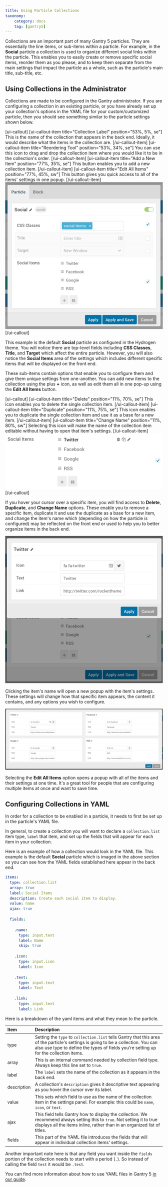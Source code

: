 ```yaml
---
title: Using Particle Collections
taxonomy:
    category: docs
    tag: [gantry5]
---
```


Collections are an important part of many Gantry 5 particles. They are essentially the line items, or sub-items within a particle. For example, in the **Social** particle a collection is used to organize different social links within the particle. This enables you to easily create or remove specific social items, reorder them as you please, and to keep them separate from the main settings that impact the particle as a whole, such as the particle's main title, sub-title, etc.

## Using Collections in the Administrator

Collections are made to be configured in the Gantry administrator. If you are configuring a collection in an existing particle, or you have already set up your collection's options in the YAML file for your custom/customized particle, then you should see something similar to the particle settings shown below.

[ui-callout]
[ui-callout-item title="Collection Label" position="53%, 5%, se"]
This is the name of the collection that appears in the back end. Ideally, it would describe what the items in the collection are.
[/ui-callout-item]
[ui-callout-item title="Reordering Tool" position="53%, 34%, se"]
You can use this icon to drag and drop the collection item where you would like it to be in the collection's order.
[/ui-callout-item]
[ui-callout-item title="Add a New Item" position="77%, 35%, se"]
This button enables you to add a new collection item.
[/ui-callout-item]
[ui-callout-item title="Edit All Items" position="77%, 45%, sw"]
This button gives you quick access to all of the items' settings in one popup.
[/ui-callout-item]
![](collection_1.jpg?classes=shadow,border)
[/ui-callout]

This example is the default **Social** particle as configured in the Hydrogen theme. You will notice there are top-level fields including **CSS Classes**, **Title**, and **Target** which affect the entire particle. However, you will also notice the **Social Items** area of the settings which includes different specific items that will be displayed on the front end.

These sub-items contain options that enable you to configure them and give them unique settings from one-another. You can add new items to the collection using the plus **+** icon, as well as edit them all in one pop-up using the **Edit All Items** button. 

[ui-callout]
[ui-callout-item title="Delete" position="11%, 70%, se"]
This icon enables you to delete the single collection item.
[/ui-callout-item]
[ui-callout-item title="Duplicate" position="11%, 75%, se"]
This icon enables you to duplicate the single collection item and use it as a base for a new item.
[/ui-callout-item]
[ui-callout-item title="Change Name" position="11%, 80%, sw"]
Selecting this icon will make the name of the collection item editable without having to open that item's settings.
[/ui-callout-item]
![](collection_3.jpg?classes=shadow,border)
[/ui-callout]

If you hover your cursor over a specific item, you will find access to **Delete**, **Duplicate**, and **Change Name** options. These enable you to remove a specific item, duplicate it and use the duplicate as a base for a new item, and change the item's name which (depending on how the particle is configured) may be reflected on the front end or used to help you to better organize items in the back end.

![](collection_2.jpg?classes=shadow,border)

Clicking the item's name will open a new popup with the item's settings. These settings will change how that specific item appears, the content it contains, and any options you wish to configure.

![](collection_5.jpg?classes=shadow,border)

Selecting the **Edit All Items** option opens a popup with all of the items and their settings at one time. It's a great tool for people that are configuring multiple items at once and want to save time.

## Configuring Collections in YAML

In order for a collection to be enabled in a particle, it needs to first be set up in the particle's YAML file.

In general, to create a collection you will want to declare a `collection.list` item type, `label` that item, and set up the fields that will appear for each item in your collection.

Here is an example of how a collection would look in the YAML file. This example is the default **Social** particle which is imaged in the above section so you can see how the YAML fields established here appear in the back end.

```yaml
items:
  type: collection.list
  array: true
  label: Social Items
  description: Create each social item to display.
  value: name
  ajax: true

  fields:

    .name:
      type: input.text
      label: Name
      skip: true

    .icon:
      type: input.icon
      label: Icon

    .text:
      type: input.text
      label: Text

    .link:
      type: input.text
      label: Link
```

Here is a breakdown of the yaml items and what they mean to the particle.

| Item        | Description                                                                                                                                                                                                                 |
| :-----      | :-----                                                                                                                                                                                                                      |
| type        | Setting the `type` to `collection.list` tells Gantry that this area of the particle's settings is going to be a collection. You can also use type to define the types of fields you're setting up for the collection items. |
| array       | This is an internal command needed by collection field type. Always keep this line set to `true`.                                                                                                                           |
| label       | The `label` sets the name of the collection as it appears in the back end.                                                                                                                                                  |
| description | A collection's `description` gives it descriptive text appearing as you hover the cursor over its label.                                                                                                                    |
| value       | This sets which field to use as the name of the collection item in the settings panel. For example: this could be `name`, `icon`, or `text`.                                                                                |
| ajax        | This field tells Gantry how to display the collection. We recommend always setting this to `true`. Not setting it to true displays all the items inline, rather than in an organized list of titles.                        |
| fields      | This part of the YAML file introduces the fields that will appear in individual collection items' settings.                                                                                                                 |

Another important note here is that any field you want inside the `fields` portion of the collection needs to start with a period (`.`). So instead of calling the field `test` it would be `.test`.

You can find more information about how to use YAML files in Gantry 5 [in our guide](../../advanced/particle-yaml-field-types).
